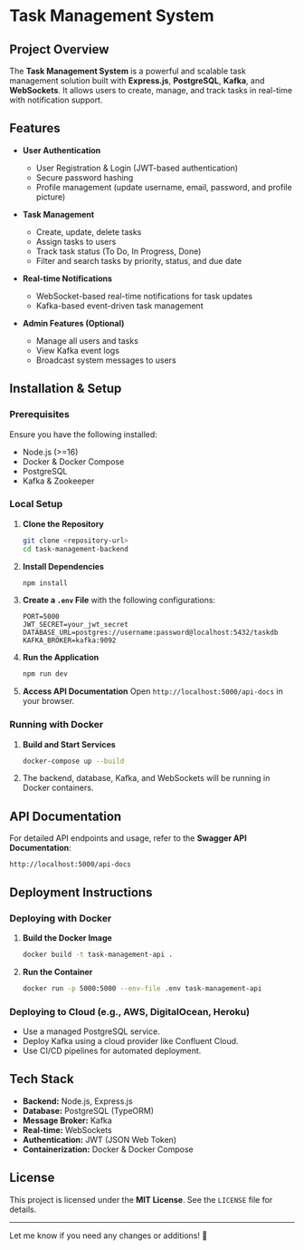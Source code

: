 # Task Management System

## Project Overview
The **Task Management System** is a powerful and scalable task management solution built with **Express.js**, **PostgreSQL**, **Kafka**, and **WebSockets**. It allows users to create, manage, and track tasks in real-time with notification support.

## Features
- **User Authentication**
  - User Registration & Login (JWT-based authentication)
  - Secure password hashing
  - Profile management (update username, email, password, and profile picture)
  
- **Task Management**
  - Create, update, delete tasks
  - Assign tasks to users
  - Track task status (To Do, In Progress, Done)
  - Filter and search tasks by priority, status, and due date

- **Real-time Notifications**
  - WebSocket-based real-time notifications for task updates
  - Kafka-based event-driven task management

- **Admin Features (Optional)**
  - Manage all users and tasks
  - View Kafka event logs
  - Broadcast system messages to users

## Installation & Setup
### Prerequisites
Ensure you have the following installed:
- Node.js (>=16)
- Docker & Docker Compose
- PostgreSQL
- Kafka & Zookeeper

### Local Setup
1. **Clone the Repository**
   ```bash
   git clone <repository-url>
   cd task-management-backend
   ```
2. **Install Dependencies**
   ```bash
   npm install
   ```
3. **Create a `.env` File** with the following configurations:
   ```env
   PORT=5000
   JWT_SECRET=your_jwt_secret
   DATABASE_URL=postgres://username:password@localhost:5432/taskdb
   KAFKA_BROKER=kafka:9092
   ```
4. **Run the Application**
   ```bash
   npm run dev
   ```
5. **Access API Documentation**
   Open `http://localhost:5000/api-docs` in your browser.

### Running with Docker
1. **Build and Start Services**
   ```bash
   docker-compose up --build
   ```
2. The backend, database, Kafka, and WebSockets will be running in Docker containers.

## API Documentation
For detailed API endpoints and usage, refer to the **Swagger API Documentation**:
```
http://localhost:5000/api-docs
```

## Deployment Instructions
### Deploying with Docker
1. **Build the Docker Image**
   ```bash
   docker build -t task-management-api .
   ```
2. **Run the Container**
   ```bash
   docker run -p 5000:5000 --env-file .env task-management-api
   ```

### Deploying to Cloud (e.g., AWS, DigitalOcean, Heroku)
- Use a managed PostgreSQL service.
- Deploy Kafka using a cloud provider like Confluent Cloud.
- Use CI/CD pipelines for automated deployment.

## Tech Stack
- **Backend:** Node.js, Express.js
- **Database:** PostgreSQL (TypeORM)
- **Message Broker:** Kafka
- **Real-time:** WebSockets
- **Authentication:** JWT (JSON Web Token)
- **Containerization:** Docker & Docker Compose

## License
This project is licensed under the **MIT License**. See the `LICENSE` file for details.

---
Let me know if you need any changes or additions! 🚀
